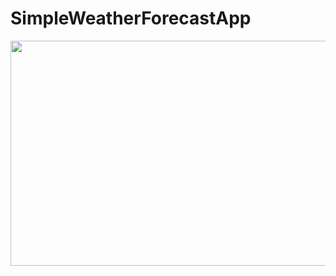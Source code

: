# SimpleWeatherForecastApp
<img width="580" height="360" src = "https://github.com/Onaeem26/SimpleWeatherForecastApp/blob/master/weatherapppic.png"></a>
